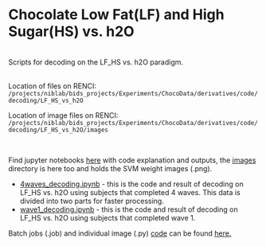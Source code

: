 # Chocolate Low Fat(LF) and High Sugar(HS) vs. h2O  
<br>
Scripts for decoding on the LF_HS vs. h2O paradigm.  
<br>
<br>

Location of files on RENCI: 
``` /projects/niblab/bids_projects/Experiments/ChocoData/derivatives/code/decoding/LF_HS_vs_h2O```  

Location of image files on RENCI:  
```/projects/niblab/bids_projects/Experiments/ChocoData/derivatives/code/decoding/LF_HS_vs_h2O/images```

<br>


Find jupyter notebooks [here](https://github.com/niblunc/ChocolateData/tree/master/ana/SVM_Decoding/LF_HS_vs_h2O/notebooks) with code explanation and outputs, the [images](https://github.com/niblunc/ChocolateData/tree/master/ana/SVM_Decoding/LF_HS_vs_h2O/notebooks/images) directory is here too and holds the SVM weight images (.png).  
* [4waves_decoding.ipynb](https://github.com/niblunc/ChocolateData/blob/master/ana/SVM_Decoding/LF_HS_vs_h2O/notebooks/4waves_decoding.ipynb) - this is the code and result of decoding on LF_HS vs. h2O using subjects that completed 4 waves. This data is divided into two parts for faster processing.   
* [wave1_decoding.ipynb](https://github.com/niblunc/ChocolateData/blob/master/ana/SVM_Decoding/LF_HS_vs_h2O/notebooks/wave1_decoding.ipynb) - this is the code and result of decoding on LF_HS vs. h2O using subjects that completed wave 1.

Batch jobs (.job) and individual image (.py)  [code](https://github.com/niblunc/ChocolateData/tree/master/ana/SVM_Decoding/LF_HS_vs_h2O/code) can be found [here.](https://github.com/niblunc/ChocolateData/tree/master/ana/SVM_Decoding/LF_HS_vs_h2O/code)    
  
